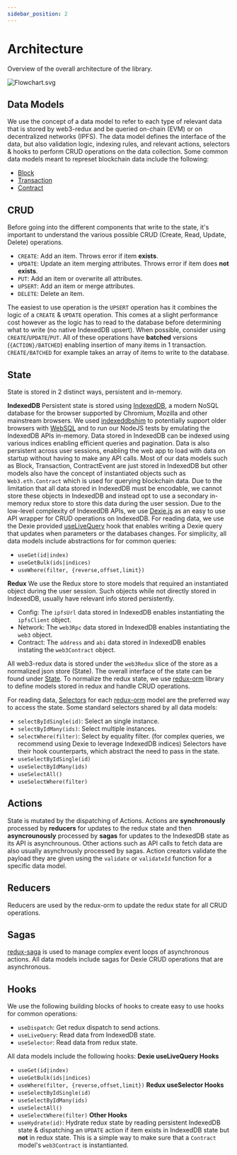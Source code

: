 ```yaml
---
sidebar_position: 2
---
```


# Architecture

Overview of the overall architecture of the library.

![Flowchart.svg](/img/web3-redux-architecture.svg)


## Data Models
We use the concept of a data model to refer to each type of relevant data that is stored by web3-redux and be queried on-chain (EVM) or on decentralized networks (IPFS). The data model defines the interface of the data, but also validation logic, indexing rules, and relevant actions, selectors & hooks to perform CRUD operations on the data collection. Some common data models meant to represet blockchain data include the following:
- [Block](../web3-redux-reference/interfaces/Block.BlockHeader.md)
- [Transaction](../web3-redux-reference/interfaces/Transaction.Transaction-1.md)
- [Contract](../web3-redux-reference/interfaces/Contract.Contract-1.md)

## CRUD
Before going into the different components that write to the state, it's important to understand the various possible CRUD (Create, Read, Update, Delete) operations.
* `CREATE`: Add an item. Throws error if item **exists**.
* `UPDATE`: Update an item merging attributes. Throws error if item does **not exists**.
* `PUT`: Add an item or overwrite all attributes.
* `UPSERT`: Add an item or merge attributes.
* `DELETE`: Delete an item.

The easiest to use operation is the `UPSERT` operation has it combines the logic of a `CREATE` & `UPDATE` operation. This comes at a slight performance cost however as the logic has to read to the database before determining what to write (no native IndexedDB upsert). When possible, consider using `CREATE`/`UPDATE`/`PUT`.
All of these operations have **batched** versions (`{ACTION}/BATCHED`) enabling insertion of many items in 1 transaction. `CREATE/BATCHED` for example takes an array of items to write to the database.

## State
State is stored in 2 distinct ways, persistent and in-memory.

**IndexedDB**
Persistent state is stored using [IndexedDB](https://developer.mozilla.org/en-US/docs/Web/API/IndexedDB_API), a modern NoSQL database for the browser supported by Chromium, Mozilla and other mainstream browsers. We used [indexeddbshim](https://github.com/indexeddbshim/indexeddbshim) to potentially support older browsers with [WebSQL](https://caniuse.com/?search=websql) and to run our NodeJS tests by emulating the IndexedDB APIs in-memory. Data stored in IndexedDB can be indexed using various indices enabling efficient queries and pagination. Data is also persistent across user sessions, enabling the web app to load with data on startup without having to make any API calls.
Most of our data models such as Block, Transaction, ContractEvent are just stored in IndexedDB but other models also have the concept of instantiated objects such as `Web3.eth.Contract` which is used for querying blockchain data. Due to the limitation that all data stored in IndexedDB must be encodable, we cannot store these objects in IndexedDB and instead opt to use a secondary in-memory redux store to store this data during the user session.
Due to the low-level complexity of IndexedDB APIs, we use [Dexie.js](https://dexie.org/) as an easy to use API wrapper for CRUD operations on IndexedDB.
For reading data, we use the Dexie provided [useLiveQuery](https://dexie.org/docs/dexie-react-hooks/useLiveQuery()) hook that enables writing a Dexie query that updates when parameters or the databases changes. For simplicity, all data models include abstractions for for common queries:
* `useGet(id|index)`
* `useGetBulk(ids|indices)`
* `useWhere(filter, {reverse,offset,limit})`

**Redux**
We use the Redux store to store models that required an instantiated object during the user session. Such objects while not directly stored in IndexedDB, usually have relevant info stored persistently.
- Config: The `ipfsUrl` data stored in IndexedDB enables instantiating the `ipfsClient` object.
- Network: The `web3Rpc` data stored in IndexedDB enables instantiating the `web3` object.
- Contract: The `address` and `abi` data stored in IndexedDB enables instating the `web3Contract` object.

All web3-redux data is stored under the `web3Redux` slice of the store as a normalized json store (State). The overall interface of the state can be found under [State](../web3-redux-reference/interfaces/State.md). To normalize the redux state, we use [redux-orm](https://redux-orm.github.io/redux-orm/) library to define models stored in redux and handle CRUD operations.

For reading data, [Selectors](https://github.com/reduxjs/reselect) for each [redux-orm](https://github.com/redux-orm/redux-orm) model are the preferred way to access the state. Some standard selectors shared by all data models:
* `selectByIdSingle(id)`: Select an single instance.
* `selectByIdMany(ids)`: Select multiple instances.
* `selectWhere(filter)`: Select by equality filter. (for complex queries, we recommend using Dexie to leverage IndexedDB indices)
Selectors have their hook counterparts, which abstract the need to pass in the state.
* `useSelectByIdSingle(id)`
* `useSelectByIdMany(ids)`
* `useSelectAll()`
* `useSelectWhere(filter)`

## Actions
State is mutated by the dispatching of Actions. Actions are **synchronously** processed by **reducers** for updates to the redux state and then **asyncrounously** processed by **sagas** for updates to the IndexedDB state as its API is asynchrounous. Other actions such as API calls to fetch data are also usually asynchrously processed by sagas. Action creators validate the payload they are given using the `validate` or `validateId` function for a specific data model.
## Reducers
Reducers are used by the redux-orm to update the redux state for all CRUD operations.

## Sagas
[redux-saga](https://github.com/redux-saga/redux-saga) is used to manage complex event loops of asynchronous actions. All data models include sagas for Dexie CRUD operations that are asynchronous.

## Hooks
We use the following building blocks of hooks to create easy to use hooks for common operations:
* `useDispatch`: Get redux dispatch to send actions.
* `useLiveQuery`: Read data from IndexedDB state.
* `useSelector`: Read data from redux state.

All data models include the following hooks:
**Dexie useLiveQuery Hooks**
* `useGet(id|index)`
* `useGetBulk(ids|indices)`
* `useWhere(filter, {reverse,offset,limit})`
**Redux useSelector Hooks**
* `useSelectByIdSingle(id)`
* `useSelectByIdMany(ids)`
* `useSelectAll()`
* `useSelectWhere(filter)`
**Other Hooks**
* `useHydrate(id)`: Hydrate redux state by reading persistent IndexedDB state & dispatching an `UPDATE` action if item exists in IndexedDB state but **not** in redux state. This is a simple way to make sure that a `Contract` model's `web3Contract` is instantianted.
